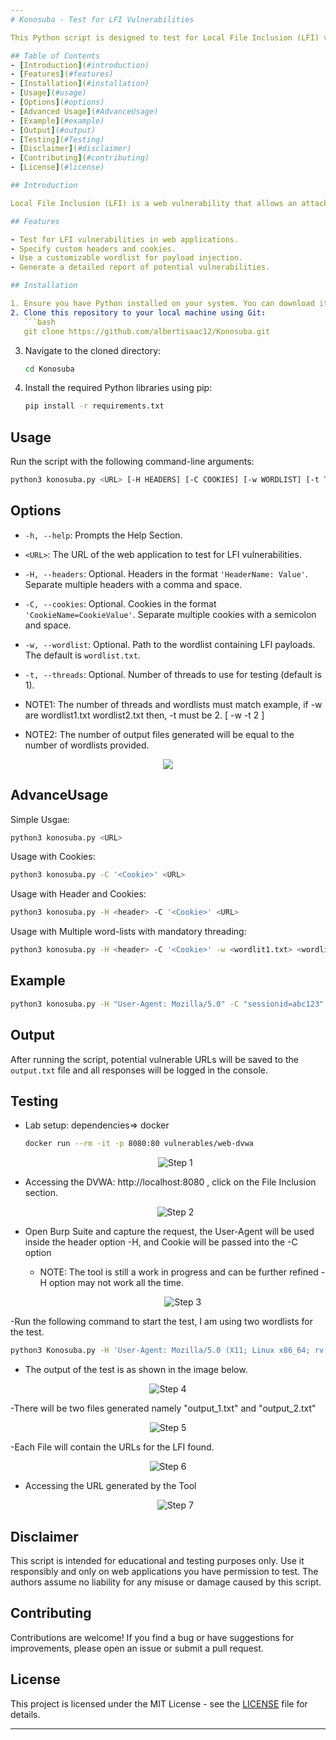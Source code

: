 ```yaml
---
# Konosuba - Test for LFI Vulnerabilities

This Python script is designed to test for Local File Inclusion (LFI) vulnerabilities in web applications. LFI vulnerabilities occur when a web application allows an attacker to include files on the server, potentially leading to the disclosure of sensitive information or remote code execution.

## Table of Contents
- [Introduction](#introduction)
- [Features](#features)
- [Installation](#installation)
- [Usage](#usage)
- [Options](#options)
- [Advanced Usage](#AdvanceUsage)
- [Example](#example)
- [Output](#output)
- [Testing](#Testing)
- [Disclaimer](#disclaimer)
- [Contributing](#contributing)
- [License](#license)

## Introduction

Local File Inclusion (LFI) is a web vulnerability that allows an attacker to access, view, or include files located on the server in the document root folder. LFI occurs when user-supplied input is not properly validated. Attackers typically manipulate user-controllable input, such as URL parameters or cookies, to specify the file path to include.

## Features

- Test for LFI vulnerabilities in web applications.
- Specify custom headers and cookies.
- Use a customizable wordlist for payload injection.
- Generate a detailed report of potential vulnerabilities.

## Installation

1. Ensure you have Python installed on your system. You can download it from [Python's official website](https://www.python.org/downloads/).
2. Clone this repository to your local machine using Git:
   ```bash
   git clone https://github.com/albertisaac12/Konosuba.git
   ```
3. Navigate to the cloned directory:
   ```bash
   cd Konosuba
   ```
4. Install the required Python libraries using pip:
   ```bash
   pip install -r requirements.txt
   ```

## Usage

Run the script with the following command-line arguments:
```bash
python3 konosuba.py <URL> [-H HEADERS] [-C COOKIES] [-w WORDLIST] [-t THREADS]
```

## Options

- `-h, --help`: Prompts the Help Section.
- `<URL>`: The URL of the web application to test for LFI vulnerabilities.
- `-H, --headers`: Optional. Headers in the format `'HeaderName: Value'`. Separate multiple headers with a comma and space.
- `-C, --cookies`: Optional. Cookies in the format `'CookieName=CookieValue'`. Separate multiple cookies with a semicolon and space.
- `-w, --wordlist`: Optional. Path to the wordlist containing LFI payloads. The default is `wordlist.txt`.
- `-t, --threads`: Optional. Number of threads to use for testing (default is 1).

- NOTE1: The number of threads and wordlists must match example, if -w are wordlist1.txt wordlist2.txt then, -t must be 2.  [ -w <worlist1> <wordlist2> -t 2 ]
- NOTE2: The number of output files generated will be equal to the number of wordlists provided.

<div style="text-align:center">
    <img src="https://github.com/albertisaac12/Konosuba/assets/91803132/cc0052aa-be82-4e1a-899c-09a78ec6d560">
  </div>

## AdvanceUsage

Simple Usgae:
```bash
python3 konosuba.py <URL>
```

Usage with Cookies:
```bash
python3 konosuba.py -C '<Cookie>' <URL>
```

Usage with Header and Cookies:
```bash
python3 konosuba.py -H <header> -C '<Cookie>' <URL>
```

Usage with Multiple word-lists with mandatory threading:
```bash
python3 konosuba.py -H <header> -C '<Cookie>' -w <wordlit1.txt> <wordlist2.txt> -t <thread number equal to number of wordlist> <URL>
```

## Example

```bash
python3 konosuba.py -H "User-Agent: Mozilla/5.0" -C "sessionid=abc123" -w mywordlist.txt -t 1 http://example.com
```

## Output

After running the script, potential vulnerable URLs will be saved to the `output.txt` file and all responses will be logged in the console.

## Testing

- Lab setup: dependencies=> docker 
  ```bash
  docker run --rm -it -p 8080:80 vulnerables/web-dvwa
  ```
  <div style="text-align:center">
    <img src="https://github.com/albertisaac12/Konosuba/assets/91803132/9bd542ef-16b0-4e3d-874d-f16d30b282bc" alt="Step 1">
  </div>
  
- Accessing the DVWA: http://localhost:8080 , click on the File Inclusion section.

   <div style="text-align:center">
    <img src="https://github.com/albertisaac12/Konosuba/assets/91803132/10fee3ac-f69e-456a-8901-63d16d1e0e19" alt="Step 2">
  </div>

- Open Burp Suite and capture the request, the User-Agent will be used inside the header option -H, and Cookie will be passed into the -C option
  - NOTE: The tool is still a work in progress and can be further refined -H option may not work all the time.

    <div style="text-align:center">
    <img src="https://github.com/albertisaac12/Konosuba/assets/91803132/f2c55fb3-a23f-48c5-b64c-1b70369da939" alt="Step 3">
  </div>
  
-Run the following command to start the test, I am using two wordlists for the test.
  ```bash
  python3 Konosuba.py -H 'User-Agent: Mozilla/5.0 (X11; Linux x86_64; rv:109.0) Gecko/20100101 Firefox/115.0' -C 'Cookie: language=en; welcomebanner_status=dismiss; PHPSESSID=is2js1hklvdq9dpje2kklj9eb3; security=low' -w wordlist.txt wordlist2.txt -t 2 http://localhost:8080/vulnerabilities/fi/?page=
  ```
- The output of the test is as shown in the image below.

<div style="text-align:center">
    <img src="https://github.com/albertisaac12/Konosuba/assets/91803132/8ba21fe6-b9b5-4b8f-89ec-c62ce35e2904" alt="Step 4">
  </div>

-There will be two files generated namely "output_1.txt" and "output_2.txt"

<div style="text-align:center">
    <img src="https://github.com/albertisaac12/Konosuba/assets/91803132/867af715-bf0b-476c-8643-8194bb066466" alt="Step 5">
  </div>
  
-Each File will contain the URLs for the LFI found.
  <div style="text-align:center">
    <img src="https://github.com/albertisaac12/Konosuba/assets/91803132/cac8f988-77f2-4519-8a75-39e8a6f5c396" alt="Step 6">
  </div>

- Accessing the URL generated by the Tool

  <div style="text-align:center">
    <img src="https://github.com/albertisaac12/Konosuba/assets/91803132/da91ca7e-d876-489a-8e94-0a1d712b7896" alt="Step 7">
  </div>

## Disclaimer

This script is intended for educational and testing purposes only. Use it responsibly and only on web applications you have permission to test. The authors assume no liability for any misuse or damage caused by this script.

## Contributing

Contributions are welcome! If you find a bug or have suggestions for improvements, please open an issue or submit a pull request.

## License

This project is licensed under the MIT License - see the [LICENSE](LICENSE) file for details.

--- 
```

